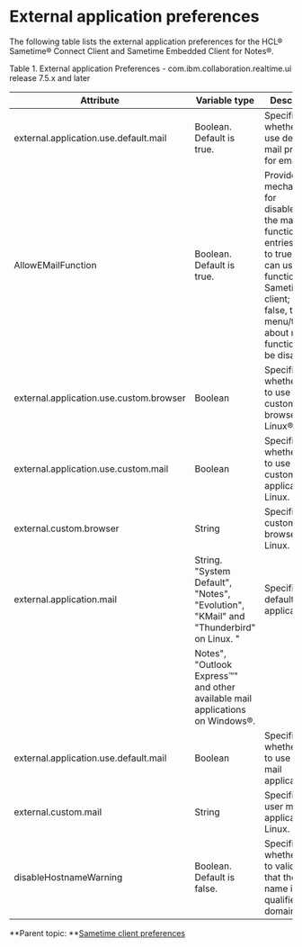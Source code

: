 # External application preferences 

The following table lists the external application preferences for the HCL® Sametime® Connect Client and Sametime Embedded Client for Notes®.

Table 1. External application Preferences - com.ibm.collaboration.realtime.ui  release 7.5.x and later

|Attribute|Variable type|Description|Release|
|---------|-------------|-----------|-------|
|external.application.use.default.mail | Boolean. Default is true.|Specifies whether or to use default mail program for email.|7.5.1 and later|
|AllowEMailFunction|Boolean. Default is true.|Provides a mechanism for disable/enable the mail function entries. If set to true, user can use mail function in Sametime client; if set to false, the menu/toolbar about mail function will be disabled.|8.0 and later|
|external.application.use.custom.browser  |Boolean|Specifies whether or not to use a custom browser on Linux®.|7.5.1 and later|
|external.application.use.custom.mail | Boolean|Specifies whether or not to use a custom mail application on Linux.|7.5.1 and later|
|external.custom.browser|String|Specifies the custom browser on Linux.|7.5.1 and later|
|external.application.mail |String. "System Default", "Notes", "Evolution", "KMail" and "Thunderbird" on Linux. " | Specifies the default mail application.|7.5.1 and later | 
| | Notes", "Outlook Express™" and other available mail applications on Windows®.| | |
| external.application.use.default.mail |Boolean|Specifies whether or not to use default mail application.|7.5.1 and later|
|external.custom.mail|String|Specifies the user mail application on Linux.|7.5.1 and later|
|disableHostnameWarning|Boolean. Default is false.|Specifies whether or not to validate that the server name is a fully qualified domain name.|8.5.1 and later|

**Parent topic:   **[Sametime client preferences](config_client_pref_tables.md)

